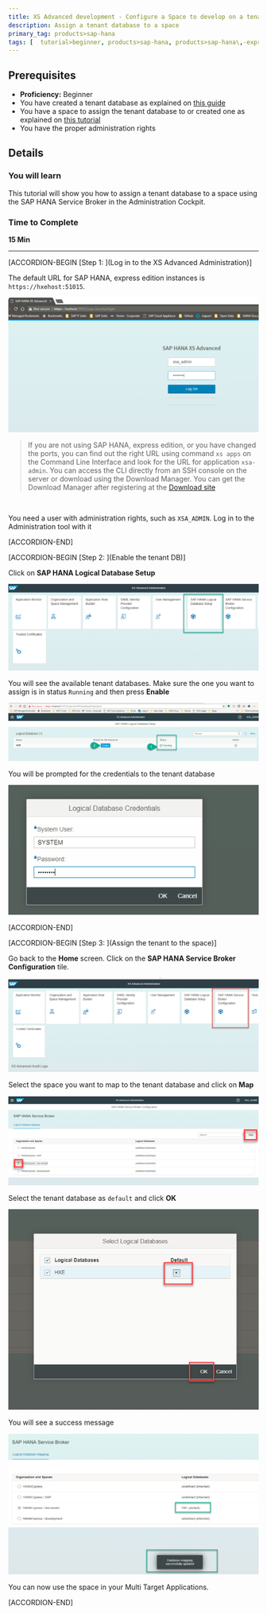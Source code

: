 ```yaml
---
title: XS Advanced development - Configure a Space to develop on a tenant database
description: Assign a tenant database to a space
primary_tag: products>sap-hana
tags: [  tutorial>beginner, products>sap-hana, products>sap-hana\,-express-edition, products>sap-web-ide ]
---
```


## Prerequisites  
 - **Proficiency:** Beginner
 - You have created a tenant database as explained on [this guide](https://www.sap.com/developer/tutorials/hxe-ua-dbfundamentals-tenantdb.html)
 - You have a space to assign the tenant database to or created one as explained on [this tutorial](https://www.sap.com/developer/tutorials/xsa-setup-new-space.html)
 - You have the proper administration rights

## Details
### You will learn  
This tutorial will show you how to assign a tenant database to a space using the SAP HANA Service Broker in the Administration Cockpit.

### Time to Complete
**15 Min**

---

[ACCORDION-BEGIN [Step 1: ](Log in to the XS Advanced Administration)]

The default URL for SAP HANA, express edition instances is `https://hxehost:51015`.

![Cockpit log in](1.png)

>If you are not using SAP HANA, express edition, or you have changed the ports, you can find out the right URL using command `xs apps` on the Command Line Interface and look for the URL for application `xsa-admin`. You can access the CLI directly from an SSH console on the server or download using the Download Manager. You can get the Download Manager after registering at the [Download site](https://www.sap.com/developer/topics/sap-hana-express.html)

&nbsp;

You need a user with administration rights, such as `XSA_ADMIN`. Log in to the Administration tool with it

[ACCORDION-END]

[ACCORDION-BEGIN [Step 2: ](Enable the tenant DB)]

Click on **SAP HANA Logical Database Setup**

![Cockpit click on logical setup](logical.png)

You will see the available tenant databases. Make sure the one you want to assign is in status `Running` and then press **Enable**

![Tenant database](db.png)

You will be prompted for the credentials to the tenant database

![Tenant database credentials](system.png)

[ACCORDION-END]


[ACCORDION-BEGIN [Step 3: ](Assign the tenant to the space)]

Go back to the **Home** screen. Click on the **SAP HANA Service Broker Configuration** tile.

![Logical Database](broker.png)

Select the space you want to map to the tenant database and click on **Map**

![Broker mapping](map1.png)

Select the tenant database as `default` and click **OK**

![Default Database](map2.png)

You will see a success message

![Default Database](map3.png)

You can now use the space in your Multi Target Applications.


[ACCORDION-END]
